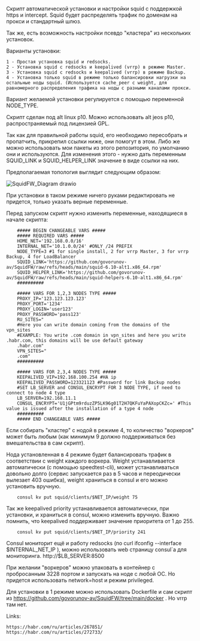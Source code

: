 Скрипт автоматической установки и настройки squid с поддержкой https и intercept. Squid будет распределять трафик по доменам на прокси и стандартный шлюз.


Так же, есть возможность настройки псевдо "кластера" из нескольких установок.


Варианты установки:

    1 - Простая установка squid и redsocks.
    2 - Установка squid с redsocks и keepalived (vrrp) в режиме Master.
    3 - Установка squid с redsocks и keepalived (vrrp) в режиме Backup.
    4 - Установка только squid в режиме только балансировки нагрузки на остальные ноды squid. (Используется cache_peer с weight, для равномерного распределения трафика на ноды с разными каналами прокси.
  
Вариант желаемой установки регулируется с помощью переменной NODE_TYPE.


Скрипт сделан под alt linux p10. Можно использовать alt jeos p10, распространяемый под лицензией GPL.


Так как для правильной работы squid, его необходимо пересобрать и пропатчить, прикрепил ссылки ниже, они помогут в этом. Либо же можно использовать мои пакеты из этого репозитория, по умолчанию они и используются. Для изменения этого - нужно дать переменным SQUID_LINK и SQUID_HELPER_LINK значение в виде ссылки на них.


Предполагаемая топология выглядит следующим образом:

![SquidFW_Diagram drawio](https://github.com/user-attachments/assets/d376611e-06a5-4595-8017-afa36e3e2a7c)


При установки в таком режиме ничего руками редактировать не придется, только указать верные переменные.


Перед запуском скрипт нужно изменить переменные, находящиеся в начале скрипта:

        ##### BEGIN CHANGEABLE VARS #####
        ##### REQUIRED VARS #####
        HOME_NET='192.168.0.0/16'
        INTERNAL_NET='10.1.0.0/24' #ONLY /24 PREFIX
        NODE_TYPE=3 #1 for single install, 2 for vrrp Master, 3 for vrrp Backup, 4 for LoadBalancer
        SQUID_LINK='https://github.com/govorunov-av/SquidFW/raw/refs/heads/main/squid-6.10-alt1.x86_64.rpm'
        SQUID_HELPER_LINK='https://github.com/govorunov-av/SquidFW/raw/refs/heads/main/squid-helpers-6.10-alt1.x86_64.rpm'
        ##########
        
        ##### VARS FOR 1,2,3 NODES TYPE #####
        PROXY_IP='123.123.123.123'
        PROXY_PORT='1234'
        PROXY_LOGIN='user123'
        PROXY_PASSWORD='pass123'
        RU_SITES="
        #Here you can write domain coming from the domains of the vpn_sites
        #EXAMPLE: You write .com domain in vpn_sites and here you write .habr.com, this domains will be use default gateway
        .habr.com"
        VPN_SITES="
        .com"
        ##########
        
        ##### VARS FOR 2,3,4 NODES TYPE #####
        KEEPALIVED_VIP=192.168.100.254 #HA ip
        KEEPALIVED_PASSWORD=123321123 #Password for link Backup nodes
        #SET LB_SERVER and CONSUL_ENCRYPT FOR 3 NODE TYPE, if need to connect to node 4 type
        LB_SERVER=192.168.11.1
        CONSUL_ENCRYPT='U1jGPtm9rduzZP5LK96g01T2H7QKFuYaPAXopCKZc=' #This value is issued after the installation of a type 4 node
        ##########
        ##### END CHANGEABLE VARS #####

Если собирать "кластер" с нодой в режиме 4, то количество "воркеров" может быть любым (как минимум 9 должно поддерживаться без вмешательства в сам скрипт).


Нода установленная в 4 режиме будет балансировать трафик в соответствии с weight каждого воркера. Weight устанавливается автоматически (с помощью speedtest-cli), может устанавливаться довольно долго (сервис запускается раз в 5 часов и переодически вылезает 403 ошибка), weight храниться в consul и его можно установить вручную. 

        consul kv put squid/clients/$NET_IP/weight 75


Так же keepalived priority устанавливается автоматически, при установки, и храниться в consul, можно изменить вручную. Важно помнить, что keepalived поддерживает значение приоритета от 1 до 255.

        consul kv put squid/clients/$NET_IP/priority 241

Consul мониторит ещё и работу redsocks (по curl ifconfig --interface $INTERNAL_NET_IP ), можно использовать web страницу consul`а для мониторинга. http://$LB_SERVER:8500
        
При желании "воркеров" можно упаковать в контейнер с пробросанным 3228 портом и запускать на ноде с любой ОС. Но придется использовать network=host и режим privileged. 


Для установки в 1 режиме можно использовать Dockerfile и сам скрипт из https://github.com/govorunov-av/SquidFW/tree/main/docker . Но vrrp там нет.


Links:

    https://habr.com/ru/articles/267851/
    https://habr.com/ru/articles/272733/
